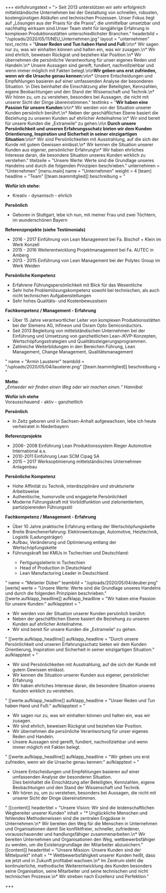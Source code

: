 +++
einfuhrungstext = "> Seit 2013 unterstützen wir sehr erfolgreich mittelständische Unternehmen bei der Gestaltung von schnellen, robusten, kostengünstigen Abläufen und technischen Prozessen. Unser Fokus liegt auf „Lösungen aus der Praxis für die Praxis“, die unmittelbar umsetzbar und nachhaltig wirksam sind.Unser Team steht für langjährige Erfahrung in komplexen Produktionsstätten unterschiedlichster Branchen."
headerbild = "/uploads/2020/05/11/NEU_Unternehmen.jpg"
layout = "unternehmen"
text_rechts = "**Unser Reden und Tun haben Hand und Fuß:**\n\n* Wir sagen nur zu, was wir einhalten können und halten ein, was wir zusagen.\n* Wir sind ehrlich, beweisen Rückgrat und beziehen klar Position.\n* Wir übernehmen die persönliche Verantwortung für unser eigenes Reden und Handeln.\n* Unsere Aussagen sind gereift, fundiert, nachvollziehbar und wenn immer möglich mit Fakten belegt.\n\n**Wir geben uns erst zufrieden, wenn wir die Ursache genau kennen:**\n\n* Unsere Entscheidungen und Empfehlungen basieren auf einer umfassenden Analyse der besonderen Situation.  \n    Dies beinhaltet die Einschätzung aller Beteiligten, Kennzahlen, eigene Beobachtungen und den Stand der Wissenschaft und Technik.\n* Wir hören zu, um zu verstehen, besonders bei Aussagen, die nicht mit unserer Sicht der Dinge übereinstimmen."
textlinks = "**Wir haben eine Passion für unsere Kunden:**\n\n* Wir werden von der Situation unserer Kunden persönlich berührt.\n* Neben der geschäftlichen Ebene basiert die Beziehung zu unseren Kunden auf ehrlicher Anteilnahme.\n* Wir sind bereit für unsere Kunden die „Extrameile“ zu gehen.\n\n **Durch unsere Persönlichkeit und unseren Erfahrungsschatz bieten wir dem Kunden Orientierung, Inspiration und Sicherheit in seiner einzigartigen Situation:**\n\n* Wir sind Persönlichkeiten mit Ausstrahlung, auf die sich der Kunde mit gutem Gewissen einlässt.\n* Wir kennen die Situation unserer Kunden aus eigener, persönlicher Erfahrung\n* Wir haben ehrliches Interesse daran, die besondere Situation unseres Kunden wirklich zu verstehen."
titelzeile = "Unsere Werte: Werte sind die Grundlage unseres Handelns und durch die folgenden Prinzipien beschrieben."
unternehmen = "Unternehmen"
[menu.main]
name = "Unternehmen"
weight = 4
[team]
headline = "Team"
[[team.teammitglied]]
beschreibung = "<p><strong>Wofür ich stehe:</strong></p><ul><li>Kreativ - dynamisch - ehrlich</li></ul><p><strong>Persönlich</strong></p><ul><li>Geboren in Stuttgart, lebe ich nun, mit meiner Frau und zwei Töchtern, im wunderschönen Bayern</li></ul><p><strong>Referenzprojekte (siehe Testimonials)</strong></p><ul><li>2016 - 2017 Einführung von Lean Management bei Fa. Bischof + Klein im Werk Konzell</li><li>2015 - 2016 Weiterentwicklung Projektmanagement bei Fa. AUTEC in Amberg</li><li>2013 - 2015 Einführung von Lean Management bei der Polytec Group im Werk Weiden</li></ul><p></p><p><strong>Persönliche Kompetenz</strong></p><ul><li>Erfahrene Führungspersönlichkeit mit Blick für das Wesentliche</li><li>Sehr hohe Problemlösungskompetenz sowohl bei technischen, als auch nicht technischen Aufgabenstellungen</li><li>Sehr hohes Qualitäts- und Kostenbewusstsein</li></ul><p><strong>Fachkompetenz / Management - Erfahrung</strong></p><ul><li>Über 15 Jahre verantwortlicher Leiter von komplexen Produktionsstätten bei der Siemens AG, Infineon und Osram Opto Semiconductors.</li><li>Seit 2013 Begleitung von mittelständischen Unternehmen bei der Einführung und Umsetzung von ganzheitlichen Lean-/KVP-Konzepten, Wertschöpfungsstrategien und Qualitätssteigerungsprogrammen.</li><li>Zahlreiche Weiterbildungen in den Bereichen Führung, Lean Management, Change Management, Qualitätsmanagement</li></ul>"
name = "Armin Lausterer"
teambild = "/uploads/2020/05/04/lausterer.png"
[[team.teammitglied]]
beschreibung = "<p><strong>Motto</strong>:<br><em>„Entweder wir finden einen Weg oder wir machen einen.“ Hannibal</em></p><p><strong>Wofür ich stehe<br></strong>Vorausschauend - aktiv - ganzheitlich</p><p><strong>Persönlich</strong></p><ul><li>In Zeitz geboren und in Sachsen-Anhalt aufgewachsen, lebe ich heute verheiratet in Niederbayern</li></ul><p><strong>Referenzprojekte</strong></p><ul><li>2006- 2008 Einführung Lean Produktionssystem Rieger Automotive International a.s.</li><li>2010-2011 Einführung Lean SCM Cipag SA</li><li>2015 – 2017 Werksoptimierung mittelständisches Unternehmen Anlagenbau</li></ul><p><strong>Persönliche Kompetenz</strong></p><ul><li>Hohe Affinität zu Technik, interdisziplinäre und strukturierte Arbeitsweise</li><li>Authentische, humorvolle und engagierte Persönlichkeit</li><li>Moderne Führungskraft mit Vorbildfunktion und zielorientiertem, partizipierenden Führungsstil</li></ul><p><strong>Fachkompetenz / Management - Erfahrung</strong></p><ul><li>Über 10 Jahre praktische Erfahrung entlang der Wertschöpfungskette</li><li>Breite Branchenerfahrung: Elektrowerkzeuge, Automotive, Heiztechnik, Logistik (Ladungsträger)</li><li>Aufbau, Veränderung und Optimierung entlang der Wertschöpfungskette</li><li>Führungskraft bei KMUs in Tschechien und Deutschland:</p><ul><li>Fertigungsleiterin in Tschechien</li><li>Head of Production in Deutschland</li><li>Lean Manufacturing Leader in Deutschland</li></ul></li></ul>"
name = "Melanier Düber"
teambild = "/uploads/2020/05/04/deuber.png"
[werte]
werte = "Unsere Werte: Werte sind die Grundlage unseres Handelns und durch die folgenden Prinzipien beschrieben."
[[werte.aufklapp_headline]]
aufklapp_headline = "Wir haben eine Passion für unsere Kunden:"
aufklapptext = "<ul><li>Wir werden von der Situation unserer Kunden persönlich berührt.</li><li>Neben der geschäftlichen Ebene basiert die Beziehung zu unseren Kunden auf ehrlicher Anteilnahme.</li><li>Wir sind bereit für unsere Kunden die „Extrameile“ zu gehen.</li></ul>"
[[werte.aufklapp_headline]]
aufklapp_headline = "Durch unsere Persönlichkeit und unseren Erfahrungsschatz bieten wir dem Kunden Orientierung, Inspiration und Sicherheit in seiner einzigartigen Situation:"
aufklapptext = "<ul><li>Wir sind Persönlichkeiten mit Ausstrahlung, auf die sich der Kunde mit gutem Gewissen einlässt.</li><li>Wir kennen die Situation unserer Kunden aus eigener, persönlicher Erfahrung</li><li>Wir haben ehrliches Interesse daran, die besondere Situation unseres Kunden wirklich zu verstehen.</li></ul>"
[[werte.aufklapp_headline]]
aufklapp_headline = "Unser Reden und Tun haben Hand und Fuß:"
aufklapptext = "<ul><li>Wir sagen nur zu, was wir einhalten können und halten ein, was wir zusagen.</li><li>Wir sind ehrlich, beweisen Rückgrat und beziehen klar Position.</li><li>Wir übernehmen die persönliche Verantwortung für unser eigenes Reden und Handeln.</li><li>Unsere Aussagen sind gereift, fundiert, nachvollziehbar und wenn immer möglich mit Fakten belegt.</li></ul>"
[[werte.aufklapp_headline]]
aufklapp_headline = "Wir geben uns erst zufrieden, wenn wir die Ursache genau kennen:"
aufklapptext = "<ul><li>Unsere Entscheidungen und Empfehlungen basieren auf einer umfassenden Analyse der besonderen Situation.<br>Dies beinhaltet die Einschätzung aller Beteiligten, Kennzahlen, eigene Beobachtungen und den Stand der Wissenschaft und Technik.</li><li>Wir hören zu, um zu verstehen, besonders bei Aussagen, die nicht mit unserer Sicht der Dinge übereinstimmen.</li></ul>"
[[content]]
headertitel = "Unsere Vision: Wir sind die leidenschaftlichen Wegbereiter unserer Kunden"
inhalt = "* Unglückliche Menschen und fehlendes Methodenwissen sind die zentralen Engpässe in Unternehmen.\n* Wir bereiten den Weg für die Menschen in Unternehmen und Organisationen damit Sie konfliktfreier, schneller, zufriedener, vorausschauender und handlungsfähiger zusammenarbeiten.\n* Wir bereiten Unternehmen und Organisationen den Weg, wettbewerbsfähiger zu werden, um die Existenzgrundlage der Mitarbeiter abzusichern."
[[content]]
headertitel = "Unsere Mission: Unsere Kunden sind der Mittelpunkt"
inhalt = "* Wettbewerbsfähigkeit unserer Kunden heißt, dass sie jetzt und in Zukunft profitabel wachsen.\n* Im Zentrum steht die kontinuierliche, methodische Weiterentwicklung des Kunden besonders seine Organisation, seine Mitarbeiter und seine technischen und nicht technischen Prozesse.\n* Wir streben nach Exzellenz und Perfektion."

+++
